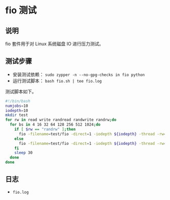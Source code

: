# fio 测试

## 说明

fio 套件用于对 Linux 系统磁盘 IO 进行压力测试。

## 测试步骤

- 安装测试依赖： `sudo zypper -n --no-gpg-checks in fio python`
- 运行测试脚本： `bash fio.sh | tee fio.log`

测试脚本如下。

```bash
#!/bin/bash
numjobs=10
iodepth=10
mkdir test
for rw in read write randread randwrite randrw;do
  for bs in 4 16 32 64 128 256 512 1024;do
    if [ $rw == "randrw" ];then
      fio -filename=test/fio -direct=1 -iodepth ${iodepth} -thread -rw=$rw -rwmixread=70 -ioengine=libaio -bs=${bs}k -size=1G -numjobs=${numjobs} -runtime=30 -group_reporting -name=job1
    else
      fio -filename=test/fio -direct=1 -iodepth ${iodepth} -thread -rw=$rw -ioengine=libaio -bs=${bs}k -size=1G -numjobs=${numjobs} -runtime=30 -group_reportin -name=job1
    fi
    sleep 30
  done
done
```

## 日志

- `fio.log`